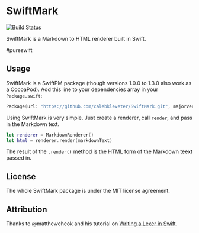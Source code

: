 # SwiftMark

[![Build Status](https://travis-ci.org/calebkleveter/SwiftMark.svg?branch=master)](https://travis-ci.org/calebkleveter/SwiftMark)

SwiftMark is a Markdown to HTML renderer built in Swift.

\#pureswift

## Usage

SwiftMark is a SwiftPM package (though versions 1.0.0 to 1.3.0 also work as a CocoaPod). Add this line to your dependencies array in your `Package.swift`:

```swift
Package(url: "https://github.com/calebkleveter/SwiftMark.git", majorVersion: 1)
```

Using SwiftMark is very simple. Just create a renderer, call `render`, and pass in the Markdown text.

```swift
let renderer = MarkdownRenderer()
let html = renderer.render(markdownText)
```

The result of the `.render()` method is the HTML form of the Markdown teext passed in.

## License

The whole SwiftMark package is under the MIT license agreement.

## Attribution

Thanks to @matthewcheok and his tutorial on [Writing a Lexer in Swift](http://blog.matthewcheok.com/writing-a-lexer-in-swift/).
